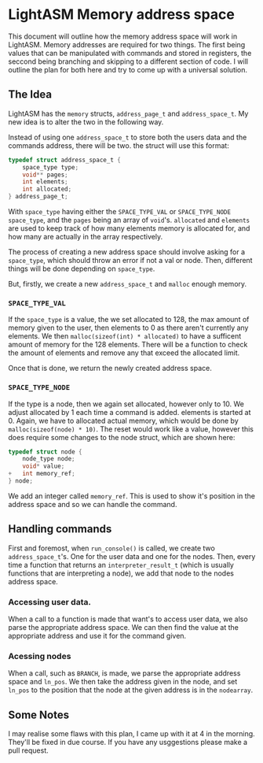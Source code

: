 # LightASM Memory address space

This document will outline how the memory address space will work in LightASM. Memory addresses are required for two things. The first being values that can be manipulated with commands and stored in registers, the seccond being branching and skipping to a different section of code. I will outline the plan for both here and try to come up with a universal solution. 

## The Idea

LightASM has the `memory` structs, `address_page_t` and `address_space_t`. My new idea is to alter the two in the following way.

Instead of using one `address_space_t` to store both the users data and the commands address, there will be two. the struct will use this format:
```c
typedef struct address_space_t {
    space_type type;
    void** pages;
    int elements;
    int allocated;
} address_page_t;
```
With `space_type` having either the `SPACE_TYPE_VAL` or `SPACE_TYPE_NODE` `space_type`, and the `pages` being an array of `void`'s. `allocated` and `elements` are used to keep track of how many elements memory is allocated for, and how many are actually in the array respectively.

The process of creating a new address space should involve asking for a `space_type`, which should throw an error if not a val or node. Then, different things will be done depending on `space_type`.

But, firstly, we create a new `address_space_t` and `malloc` enough memory. 

### `SPACE_TYPE_VAL`

If the `space_type` is a value, the we set allocated to 128, the max amount of memory given to the user, then elements to 0 as there aren't currently any elements. We then `malloc(sizeof(int) * allocated)` to have a sufficent amount of memory for the 128 elements. There will be a function to check the amount of elements and remove any that exceed the allocated limit. 

Once that is done, we return the newly created address space.

### `SPACE_TYPE_NODE`

If the type is a node, then we again set allocated, however only to 10. We adjust allocated by 1 each time a command is added. elements is started at 0. Again, we have to allocated actual memory, which would be done by `malloc(sizeof(node) * 10)`. The reset would work like a value, however this does require some changes to the node struct, which are shown here: 
```c
typedef struct node {
    node_type node;
    void* value;
+   int memory_ref; 
} node;
```
We add an integer called `memory_ref`. This is used to show it's position in the address space and so we can handle the command.


## Handling commands

First and foremost, when `run_console()` is called, we create two `address_space_t`'s. One for the user data and one for the nodes. Then, every time a function that returns an `interpreter_result_t` (which is usually functions that are interpreting a node), we add that node to the nodes address space. 

### Accessing user data.

When a call to a function is made that want's to access user data, we also parse the appropriate address space. We can then find the value at the appropriate address and use it for the command given.

### Acessing nodes

When a call, such as `BRANCH`, is made, we parse the appropriate address space and `ln_pos`. We then take the address given in the node, and set `ln_pos` to the position that the node at the given address is in the `nodearray`.

## Some Notes
I may realise some flaws with this plan, I came up with it at 4 in the morning. They'll be fixed in due course. If you have any usggestions please make a pull request. 